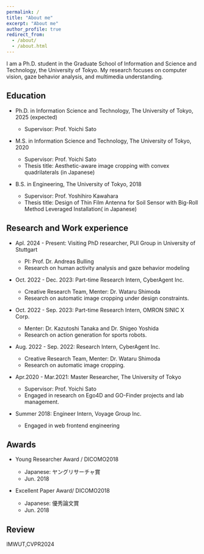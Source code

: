 ```yaml
---
permalink: /
title: "About me"
excerpt: "About me"
author_profile: true
redirect_from: 
  - /about/
  - /about.html
---
```


I am a Ph.D. student in the Graduate School of Information and Science and Technology, the University of Tokyo.  My research focuses on computer vision, gaze behavior analysis, and multimedia understanding. 

## Education

* Ph.D. in Information Science and Technology, The University of Tokyo, 2025 (expected)
  * Supervisor: Prof. Yoichi Sato

* M.S. in Information Science and Technology, The University of Tokyo, 2020
  * Supervisor: Prof. Yoichi Sato
  * Thesis title: Aesthetic-aware image cropping with convex quadrilaterals (in Japanese)

* B.S. in Engineering, The University of Tokyo, 2018
  * Supervisor: Prof. Yoshihiro Kawahara
  * Thesis title: Design of Thin Film Antenna for Soil Sensor with Big-Roll Method Leveraged Installation( in Japanese)

## Research and Work experience

* Apl. 2024 - Present: Visiting PhD researcher, PUI Group in University of Stuttgart
  * PI: Prof. Dr. Andreas Bulling
  * Research on human activity analysis and gaze behavior modeling
  
* Oct. 2022 - Dec. 2023: Part-time Research Intern, CyberAgent Inc. 
  * Creative Research Team, Menter: Dr. Wataru Shimoda
  * Research on automatic image cropping under design constraints.

* Oct. 2022 - Sep. 2023: Part-time Research Intern, OMRON SINIC X Corp.
  * Menter: Dr. Kazutoshi Tanaka and Dr. Shigeo Yoshida
  * Research on action generation for sports robots.

* Aug. 2022 - Sep. 2022: Research Intern, CyberAgent Inc. 
  * Creative Research Team, Menter: Dr. Wataru Shimoda
  * Research on automatic image cropping.

* Apr.2020 - Mar.2021: Master Researcher, The University of Tokyo
  * Supervisor: Prof. Yoichi Sato
  * Engaged in research on Ego4D and GO-Finder projects and lab management.
  
* Summer 2018: Engineer Intern, Voyage Group Inc.
  * Engaged in web frontend engineering
  
## Awards

* Young Researcher Award / DICOMO2018
  * Japanese: ヤングリサーチャ賞 
  * Jun. 2018

* Excellent Paper Award/ DICOMO2018
  * Japanese: 優秀論文賞
  * Jun. 2018

## Review

IMWUT,CVPR2024
